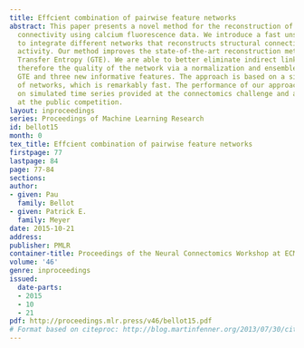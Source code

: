 ```yaml
---
title: Effcient combination of pairwise feature networks
abstract: This paper presents a novel method for the reconstruction of a neural network
  connectivity using calcium fluorescence data. We introduce a fast unsupervised method
  to integrate different networks that reconstructs structural connectivity from neuron
  activity. Our method improves the state-of-the-art reconstruction method General
  Transfer Entropy (GTE). We are able to better eliminate indirect links, improving
  therefore the quality of the network via a normalization and ensemble process of
  GTE and three new informative features. The approach is based on a simple combination
  of networks, which is remarkably fast. The performance of our approach is benchmarked
  on simulated time series provided at the connectomics challenge and also submitted
  at the public competition.
layout: inproceedings
series: Proceedings of Machine Learning Research
id: bellot15
month: 0
tex_title: Effcient combination of pairwise feature networks
firstpage: 77
lastpage: 84
page: 77-84
sections: 
author:
- given: Pau
  family: Bellot
- given: Patrick E.
  family: Meyer
date: 2015-10-21
address: 
publisher: PMLR
container-title: Proceedings of the Neural Connectomics Workshop at ECML 2014
volume: '46'
genre: inproceedings
issued:
  date-parts:
  - 2015
  - 10
  - 21
pdf: http://proceedings.mlr.press/v46/bellot15.pdf
# Format based on citeproc: http://blog.martinfenner.org/2013/07/30/citeproc-yaml-for-bibliographies/
---
```

